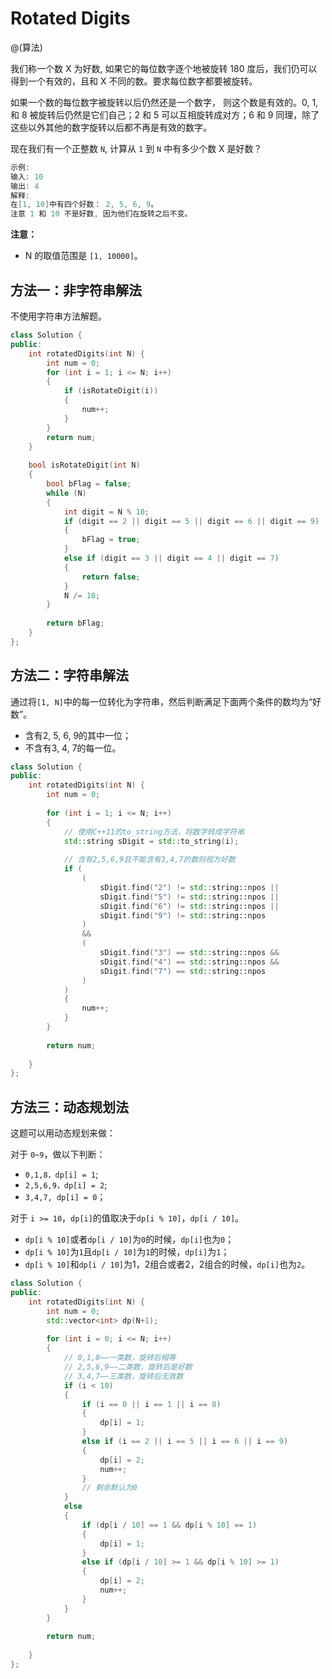 # Rotated Digits

@(算法)

我们称一个数 X 为好数, 如果它的每位数字逐个地被旋转 180 度后，我们仍可以得到一个有效的，且和 X 不同的数。要求每位数字都要被旋转。

如果一个数的每位数字被旋转以后仍然还是一个数字， 则这个数是有效的。0, 1, 和 8 被旋转后仍然是它们自己；2 和 5 可以互相旋转成对方；6 和 9 同理，除了这些以外其他的数字旋转以后都不再是有效的数字。

现在我们有一个正整数 `N`, 计算从 `1` 到 `N` 中有多少个数 X 是好数？

```powershell
示例:
输入: 10
输出: 4
解释: 
在[1, 10]中有四个好数： 2, 5, 6, 9。
注意 1 和 10 不是好数, 因为他们在旋转之后不变。
```

**注意：**
+ N 的取值范围是 `[1, 10000]`。

## 方法一：非字符串解法

不使用字符串方法解题。

```cpp
class Solution {
public:
    int rotatedDigits(int N) {
        int num = 0;
        for (int i = 1; i <= N; i++)
        {
            if (isRotateDigit(i))
            {
                num++;
            }
        }
        return num;
    }
    
    bool isRotateDigit(int N)
    {
        bool bFlag = false;
        while (N)
        {
            int digit = N % 10;
            if (digit == 2 || digit == 5 || digit == 6 || digit == 9)
            {
                bFlag = true;
            }
            else if (digit == 3 || digit == 4 || digit == 7)
            {
                return false;
            }
            N /= 10;
        }
        
        return bFlag;
    }
};
```

## 方法二：字符串解法

通过将`[1, N]`中的每一位转化为字符串，然后判断满足下面两个条件的数均为“好数”。

+ 含有2, 5, 6, 9的其中一位；
+ 不含有3, 4, 7的每一位。

```cpp
class Solution {
public:
    int rotatedDigits(int N) {
        int num = 0;
        
        for (int i = 1; i <= N; i++)
        {
            // 使用C++11的to_string方法，将数字转成字符串
            std::string sDigit = std::to_string(i);
            
            // 含有2,5,6,9且不能含有3,4,7的数则视为好数
            if (
                (
                    sDigit.find("2") != std::string::npos ||
                    sDigit.find("5") != std::string::npos ||
                    sDigit.find("6") != std::string::npos ||
                    sDigit.find("9") != std::string::npos
                ) 
                &&
                (
                    sDigit.find("3") == std::string::npos &&
                    sDigit.find("4") == std::string::npos &&
                    sDigit.find("7") == std::string::npos
                )
            )
            {
                num++;
            }
        }
        
        return num;
        
    }
};
```


## 方法三：动态规划法

这题可以用动态规划来做：

对于 `0~9`，做以下判断：
+ `0,1,8，dp[i] = 1`;
+ `2,5,6,9，dp[i] = 2`;
+ `3,4,7, dp[i] = 0`；

对于 `i >= 10`，`dp[i]`的值取决于`dp[i % 10]`，`dp[i / 10]`。
+ `dp[i % 10]`或者`dp[i / 10]`为`0`的时候，`dp[i]`也为`0`；
+ `dp[i % 10]`为`1`且`dp[i / 10]`为`1`的时候，`dp[i]`为`1`；
+ `dp[i % 10]`和`dp[i / 10]`为1，2组合或者2，2组合的时候，`dp[i]`也为`2`。

```cpp
class Solution {
public:
    int rotatedDigits(int N) {
        int num = 0;
        std::vector<int> dp(N+1);
        
        for (int i = 0; i <= N; i++)
        {
            // 0,1,8——一类数，旋转后相等
            // 2,5,6,9——二类数，旋转后是好数
            // 3,4,7——三类数，旋转后无效数
            if (i < 10)
            {
                if (i == 0 || i == 1 || i == 8)
                {
                    dp[i] = 1;
                }
                else if (i == 2 || i == 5 || i == 6 || i == 9)
                {
                    dp[i] = 2;
                    num++;
                }
                // 剩余默认为0
            }
            else
            {
                if (dp[i / 10] == 1 && dp[i % 10] == 1)
                {
                    dp[i] = 1;
                }
                else if (dp[i / 10] >= 1 && dp[i % 10] >= 1)
                {
                    dp[i] = 2;
                    num++;
                }
            }   
        }
        
        return num;
        
    }
};
```

